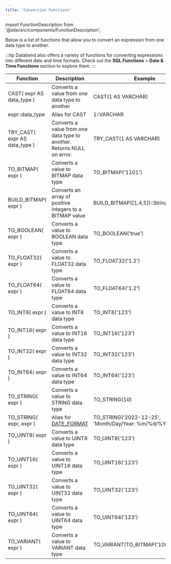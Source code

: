 ```yaml
---
title: 'Conversion Functions'
---
```


import FunctionDescription from '@site/src/components/FunctionDescription';

<FunctionDescription description="Introduced or updated: v1.2.150"/>

Below is a list of functions that allow you to convert an expression from one data type to another.

:::tip
Databend also offers a variety of functions for converting expressions into different date and time formats. Check out the **SQL Functions** > **Date & Time Functions** section to explore them.
:::

| Function                      | Description                                                            | Example                                             | Result                     |
|-------------------------------|------------------------------------------------------------------------|-----------------------------------------------------|----------------------------|
| CAST( expr AS data_type )     | Converts a value from one data type to another                         | CAST(1 AS VARCHAR)                                  | 1                          |
| expr::data_type               | Alias for CAST                                                         | 1::VARCHAR                                          | 1                          |
| TRY_CAST( expr AS data_type ) | Converts a value from one data type to another. Returns NULL on error. | TRY_CAST(1 AS VARCHAR)                              | 1                          |
| TO_BITMAP( expr )             | Converts a value to BITMAP data type                                   | TO_BITMAP('1101')                                   | 1101                       |
| BUILD_BITMAP( expr )          | Converts an array of positive integers to a BITMAP value                        | BUILD_BITMAP([1,4,5])::String | 1,4,5 |
| TO_BOOLEAN( expr )            | Converts a value to BOOLEAN data type                                  | TO_BOOLEAN('true')                                  | 1                          |
| TO_FLOAT32( expr )            | Converts a value to FLOAT32 data type                                  | TO_FLOAT32('1.2')                                   | 1.2                        |
| TO_FLOAT64( expr )            | Converts a value to FLOAT64 data type                                  | TO_FLOAT64('1.2')                                   | 1.2                        |
| TO_INT8( expr )               | Converts a value to INT8 data type                                     | TO_INT8('123')                                      | 123                        |
| TO_INT16( expr )              | Converts a value to INT16 data type                                    | TO_INT16('123')                                     | 123                        |
| TO_INT32( expr )              | Converts a value to INT32 data type                                    | TO_INT32('123')                                     | 123                        |
| TO_INT64( expr )              | Converts a value to INT64 data type                                    | TO_INT64('123')                                     | 123                        |
| TO_STRING( expr )             | Converts a value to STRING data type                                   | TO_STRING(10)                                       | 10                         |
| TO_STRING( expr, expr )       | Alias for [DATE_FORMAT](../30-datetime-functions/dateformat.md)         | TO_STRING('2022-12-25', 'Month/Day/Year: %m/%d/%Y') | Month/Day/Year: 12/25/2022 |
| TO_UINT8( expr )              | Converts a value to UINT8 data type                                    | TO_UINT8('123')                                     | 123                        |
| TO_UINT16( expr )             | Converts a value to UINT16 data type                                   | TO_UINT16('123')                                    | 123                        |
| TO_UINT32( expr )             | Converts a value to UINT32 data type                                   | TO_UINT32('123')                                    | 123                        |
| TO_UINT64( expr )             | Converts a value to UINT64 data type                                   | TO_UINT64('123')                                    | 123                        |
| TO_VARIANT( expr )            | Converts a value to VARIANT data type | TO_VARIANT(TO_BITMAP('100,200,300')) | [100,200,300] |

